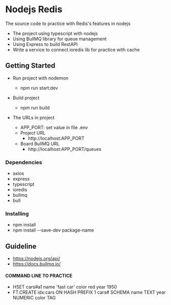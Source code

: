 # Nodejs Redis

The source code to practice with Redis's features in nodejs
- The project using typescript with nodejs
- Using BullMQ library for queue management
- Using Express to build RestAPI
- Write a service to connect ioredis lib for practice with cache

## Getting Started
- Run project with nodemon
    - npm run start:dev
- Build project
    - npm run build

- The URLs in project
    - APP_PORT: set value in file .env
    - Project URL
        - http://localhost:APP_PORT
    - Board BullMQ URL
        - http://localhost:APP_PORT/queues

### Dependencies

* axios
* express
* typescript
* ioredis
* bullmq
* bull

### Installing

* npm install
* npm install --save-dev package-name


## Guideline

* https://nodejs.org/api/
* https://docs.bullmq.io/


#### COMMAND LINE TO PRACTICE
- HSET cars#a1 name 'fast car' color red year 1950
- FT.CREATE idx:cars ON HASH PREFIX 1 cars# SCHEMA name TEXT year NUMERIC color TAG